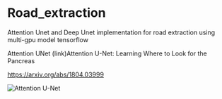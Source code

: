 # Road_extraction
Attention Unet and Deep Unet implementation for road extraction using multi-gpu model tensorflow

Attention UNet  (link)Attention U-Net: Learning Where to Look for the Pancreas

https://arxiv.org/abs/1804.03999


![Attention U-Net](https://github.com/LeeJunHyun/Image_Segmentation/blob/master/img/AttU-Net.png)

